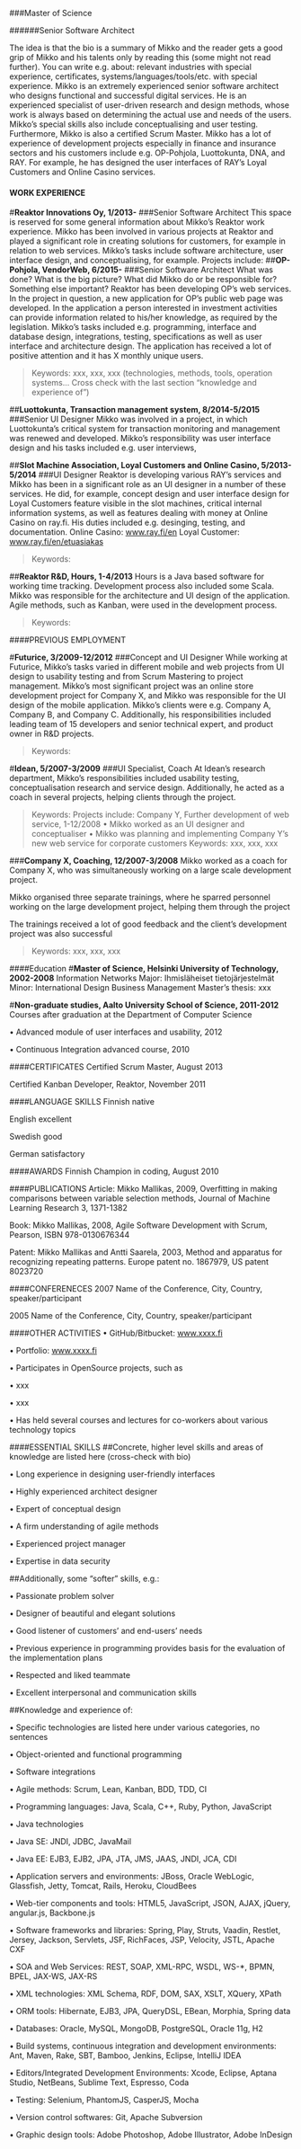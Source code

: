 ###Master of Science

######Senior Software Architect

The idea is that the bio is a summary of Mikko and the reader gets a good
grip of Mikko and his talents only by reading this (some might not read
further). You can write e.g. about: relevant industries with special
experience, certificates, systems/languages/tools/etc. with special
experience. Mikko is an extremely experienced senior software architect
who designs functional and successful digital services. He is an experienced
specialist of user-driven research and design methods, whose work is
always based on determining the actual use and needs of the users. Mikko’s
special skills also include conceptualising and user testing. Furthermore,
Mikko is also a certified Scrum Master. Mikko has a lot of experience of
development projects especially in finance and insurance sectors and his
customers include e.g. OP-Pohjola, Luottokunta, DNA, and RAY. For
example, he has designed the user interfaces of RAY’s Loyal Customers and
Online Casino services.

#### WORK EXPERIENCE
#**Reaktor Innovations Oy, 1/2013-**
###Senior Software Architect
This space is reserved for some general information about Mikko’s Reaktor work
experience. Mikko has been involved in various projects at Reaktor and played a
significant role in creating solutions for customers, for example in relation to web
services. Mikko’s tasks include software architecture, user interface design, and
conceptualising, for example.
Projects include:
##**OP-Pohjola, VendorWeb, 6/2015-**
###Senior Software Architect
What was done? What is the big picture? What did Mikko do or be responsible for?
Something else important? Reaktor has been developing OP’s web services. In the
project in question, a new application for OP’s public web page was developed. In
the application a person interested in investment activities can provide information
related to his/her knowledge, as required by the legislation. Mikko’s tasks included
e.g. programming, interface and database design, integrations, testing,
specifications as well as user interface and architecture design. The application has
received a lot of positive attention and it has X monthly unique users.
> Keywords: xxx, xxx, xxx (technologies, methods, tools, operation systems... Cross
check with the last section “knowledge and experience of”)

##**Luottokunta, Transaction management system, 8/2014-5/2015**
###Senior UI Designer
Mikko was involved in a project, in which Luottokunta’s critical system for
transaction monitoring and management was renewed and developed. Mikko’s
responsibility was user interface design and his tasks included e.g. user interviews,


##**Slot Machine Association, Loyal Customers and Online Casino, 5/2013-5/2014**
###UI Designer
Reaktor is developing various RAY’s services and Mikko has been in a significant role
as an UI designer in a number of these services. He did, for example, concept
design and user interface design for Loyal Customers feature visible in the slot
machines, critical internal information systems, as well as features dealing with
money at Online Casino on ray.fi. His duties included e.g. desinging, testing, and
documentation.
Online Casino: www.ray.fi/en
Loyal Customer: www.ray.fi/en/etuasiakas
> Keywords:

##**Reaktor R&D, Hours, 1-4/2013**
Hours is a Java based software for working time tracking. Development process also
included some Scala. Mikko was responsible for the architecture and UI design of
the application. Agile methods, such as Kanban, were used in the development
process.
>Keywords:

####PREVIOUS EMPLOYMENT

#**Futurice, 3/2009-12/2012**
###Concept and UI Designer
While working at Futurice, Mikko’s tasks varied in different mobile and web projects
from UI design to usability testing and from Scrum Mastering to project
management. Mikko’s most significant project was an online store development
project for Company X, and Mikko was responsible for the UI design of the mobile
application. Mikko’s clients were e.g. Company A, Company B, and Company C.
Additionally, his responsibilities included leading team of 15 developers and senior
technical expert, and product owner in R&D projects.
> Keywords:

#**Idean, 5/2007-3/2009**
###UI Specialist, Coach
At Idean’s research department, Mikko’s responsibilities included usability testing,
conceptualisation research and service design. Additionally, he acted as a coach in
several projects, helping clients through the project.
> Keywords:
Projects include:
Company Y, Further development of web service, 1-12/2008
• Mikko worked as an UI designer and conceptualiser
• Mikko was planning and implementing Company Y’s new web service for
corporate customers
> Keywords: xxx, xxx, xxx

###**Company X, Coaching, 12/2007-3/2008**
Mikko worked as a coach for Company X, who was simultaneously
working on a large scale development project.

Mikko organised three separate trainings, where he sparred personnel
working on the large development project, helping them through the
project

The trainings received a lot of good feedback and the client’s
development project was also successful
> Keywords: xxx, xxx, xxx

####Education
#**Master of Science, Helsinki University of Technology, 2002-2008**
Information Networks
Major: Ihmisläheiset tietojärjestelmät
Minor: International Design Business Management
Master’s thesis: xxx

#**Non-graduate studies, Aalto University School of Science, 2011-2012**
Courses after graduation at the Department of Computer Science

• Advanced module of user interfaces and usability, 2012

• Continuous Integration advanced course, 2010

####CERTIFICATES
Certified Scrum Master, August 2013

Certified Kanban Developer, Reaktor, November 2011

####LANGUAGE SKILLS
Finnish native

English excellent

Swedish good

German satisfactory

####AWARDS
Finnish Champion in coding, August 2010

####PUBLICATIONS
Article: Mikko Mallikas, 2009, Overfitting in making comparisons between variable
selection methods, Journal of Machine Learning Research 3, 1371-1382

Book: Mikko Mallikas, 2008, Agile Software Development with Scrum, Pearson,
ISBN 978-0130676344

Patent: Mikko Mallikas and Antti Saarela, 2003, Method and apparatus for
recognizing repeating patterns. Europe patent no. 1867979, US patent 8023720

####CONFERENECES
2007 Name of the Conference, City, Country, speaker/participant

2005 Name of the Conference, City, Country, speaker/participant

####OTHER ACTIVITIES
• GitHub/Bitbucket: www.xxxx.fi

• Portfolio: www.xxxx.fi

• Participates in OpenSource projects, such as

• xxx

• xxx

• Has held several courses and lectures for co-workers about various technology
topics

####ESSENTIAL SKILLS
##Concrete, higher level skills and areas of knowledge are listed here (cross-check with bio)

• Long experience in designing user-friendly interfaces

• Highly experienced architect designer

• Expert of conceptual design

• A firm understanding of agile methods

• Experienced project manager

• Expertise in data security

##Additionally, some “softer” skills, e.g.:

• Passionate problem solver

• Designer of beautiful and elegant solutions

• Good listener of customers’ and end-users’ needs

• Previous experience in programming provides basis for the evaluation of the implementation plans

• Respected and liked teammate

• Excellent interpersonal and communication skills

##Knowledge and experience of:

• Specific technologies are listed here under various categories, no sentences

• Object-oriented and functional programming

• Software integrations

• Agile methods: Scrum, Lean, Kanban, BDD, TDD, CI

• Programming languages: Java, Scala, C++, Ruby, Python, JavaScript

• Java technologies

• Java SE: JNDI, JDBC, JavaMail

• Java EE: EJB3, EJB2, JPA, JTA, JMS, JAAS, JNDI, JCA, CDI

• Application servers and environments: JBoss, Oracle WebLogic, Glassfish, Jetty, Tomcat, Rails, Heroku, CloudBees

• Web-tier components and tools: HTML5, JavaScript, JSON, AJAX, jQuery, angular.js, Backbone.js

• Software frameworks and libraries: Spring, Play, Struts, Vaadin, Restlet, Jersey, Jackson, Servlets, JSF, RichFaces, JSP, Velocity, JSTL, Apache CXF

• SOA and Web Services: REST, SOAP, XML-RPC, WSDL, WS-*, BPMN, BPEL, JAX-WS, JAX-RS

• XML technologies: XML Schema, RDF, DOM, SAX, XSLT, XQuery, XPath

• ORM tools: Hibernate, EJB3, JPA, QueryDSL, EBean, Morphia, Spring data

• Databases: Oracle, MySQL, MongoDB, PostgreSQL, Oracle 11g, H2

• Build systems, continuous integration and development environments: Ant, Maven, Rake, SBT, Bamboo, Jenkins, Eclipse, IntelliJ IDEA

• Editors/Integrated Development Environments: Xcode, Eclipse, Aptana Studio, NetBeans, Sublime Text, Espresso, Coda

• Testing: Selenium, PhantomJS, CasperJS, Mocha

• Version control softwares: Git, Apache Subversion

• Graphic design tools: Adobe Photoshop, Adobe Illustrator, Adobe InDesign
